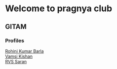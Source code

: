 # Welcome to pragnya club

## GITAM

### Profiles

[Rohini Kumar Barla](rohinibarla)    
[Vamsi Kishan](nrajana)   
[RVS Saran](vravilla)   